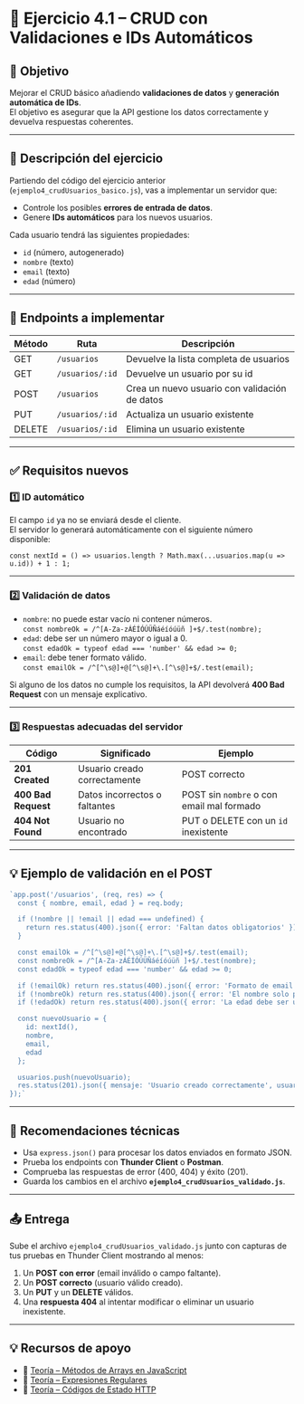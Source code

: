 # 🧩 Ejercicio 4.1 – CRUD con Validaciones e IDs Automáticos

## 🎯 Objetivo
Mejorar el CRUD básico añadiendo **validaciones de datos** y **generación automática de IDs**.  
El objetivo es asegurar que la API gestione los datos correctamente y devuelva respuestas coherentes.

---

## 🧱 Descripción del ejercicio
Partiendo del código del ejercicio anterior (`ejemplo4_crudUsuarios_basico.js`), vas a implementar un servidor que:
- Controle los posibles **errores de entrada de datos**.
- Genere **IDs automáticos** para los nuevos usuarios.

Cada usuario tendrá las siguientes propiedades:
- `id` (número, autogenerado)
- `nombre` (texto)
- `email` (texto)
- `edad` (número)

---

## 🚀 Endpoints a implementar

| Método | Ruta | Descripción |
|--------|------|-------------|
| GET | `/usuarios` | Devuelve la lista completa de usuarios |
| GET | `/usuarios/:id` | Devuelve un usuario por su id |
| POST | `/usuarios` | Crea un nuevo usuario con validación de datos |
| PUT | `/usuarios/:id` | Actualiza un usuario existente |
| DELETE | `/usuarios/:id` | Elimina un usuario existente |

---

## ✅ Requisitos nuevos

### 1️⃣ ID automático
El campo `id` ya no se enviará desde el cliente.  
El servidor lo generará automáticamente con el siguiente número disponible:

`const nextId = () => usuarios.length ? Math.max(...usuarios.map(u => u.id)) + 1 : 1;`

---

### 2️⃣ Validación de datos

- `nombre`: no puede estar vacío ni contener números.  
  `const nombreOk = /^[A-Za-zÁÉÍÓÚÜÑáéíóúüñ ]+$/.test(nombre);`
- `edad`: debe ser un número mayor o igual a 0.  
  `const edadOk = typeof edad === 'number' && edad >= 0;`
- `email`: debe tener formato válido.  
  `const emailOk = /^[^\s@]+@[^\s@]+\.[^\s@]+$/.test(email);`

Si alguno de los datos no cumple los requisitos, la API devolverá **400 Bad Request** con un mensaje explicativo.

---

### 3️⃣ Respuestas adecuadas del servidor

| Código | Significado | Ejemplo |
|--------|--------------|---------|
| **201 Created** | Usuario creado correctamente | POST correcto |
| **400 Bad Request** | Datos incorrectos o faltantes | POST sin `nombre` o con email mal formado |
| **404 Not Found** | Usuario no encontrado | PUT o DELETE con un `id` inexistente |

---

## 💡 Ejemplo de validación en el POST
```js
`app.post('/usuarios', (req, res) => {
  const { nombre, email, edad } = req.body;

  if (!nombre || !email || edad === undefined) {
    return res.status(400).json({ error: 'Faltan datos obligatorios' });
  }

  const emailOk = /^[^\s@]+@[^\s@]+\.[^\s@]+$/.test(email);
  const nombreOk = /^[A-Za-zÁÉÍÓÚÜÑáéíóúüñ ]+$/.test(nombre);
  const edadOk = typeof edad === 'number' && edad >= 0;

  if (!emailOk) return res.status(400).json({ error: 'Formato de email inválido' });
  if (!nombreOk) return res.status(400).json({ error: 'El nombre solo puede contener letras y espacios' });
  if (!edadOk) return res.status(400).json({ error: 'La edad debe ser un número mayor o igual a 0' });

  const nuevoUsuario = {
    id: nextId(),
    nombre,
    email,
    edad
  };

  usuarios.push(nuevoUsuario);
  res.status(201).json({ mensaje: 'Usuario creado correctamente', usuario: nuevoUsuario });
});`
```
---

## 🧩 Recomendaciones técnicas

- Usa `express.json()` para procesar los datos enviados en formato JSON.  
- Prueba los endpoints con **Thunder Client** o **Postman**.  
- Comprueba las respuestas de error (400, 404) y éxito (201).  
- Guarda los cambios en el archivo **`ejemplo4_crudUsuarios_validado.js`**.

---

## 📤 Entrega
Sube el archivo `ejemplo4_crudUsuarios_validado.js` junto con capturas de tus pruebas en Thunder Client mostrando al menos:

1. Un **POST con error** (email inválido o campo faltante).  
2. Un **POST correcto** (usuario válido creado).  
3. Un **PUT** y un **DELETE** válidos.  
4. Una **respuesta 404** al intentar modificar o eliminar un usuario inexistente.

---

## 💡 Recursos de apoyo
- 📘 [Teoría – Métodos de Arrays en JavaScript](Teoria_MetodosArrays.md)  
- 📘 [Teoría – Expresiones Regulares](Teoria_ExpresionesRegulares.md)  
- 📘 [Teoría – Códigos de Estado HTTP](Teoria_CodigosEstadoHTTP.md)


